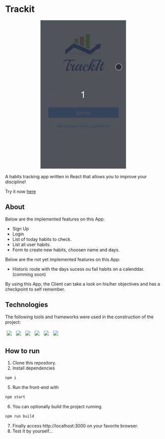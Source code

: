 # Trackit

<p align="center">
<img src="./src/Assets/Trackit.gif">
</p>

A habits tracking app written in React that allows you to improve your discipline!

Try it now [here](https://track-it-1anljlk6k-c137rodrigolima.vercel.app/)

## About

Below are the implemented features on this App:

- Sign Up
- Login
- List of today habits to check.
- List all user habits.
- Form to create new habits, choosen name and days.

Below are the not yet implemented features on this App:

- Historic route with the days sucess ou fail habits on a calenddar. (comming soon)

By using this App, the Client can take a look on his/her objectives and has a checkpoint to self remember.

## Technologies
The following tools and frameworks were used in the construction of the project:<br>
<p>
  <img style='margin: 5px;' src='https://img.shields.io/badge/styled-components%20-%2320232a.svg?&style=for-the-badge&color=b8679e&logo=styled-components&logoColor=%3a3a3a'>
  <img style='margin: 5px;' src='https://img.shields.io/badge/axios%20-%2320232a.svg?&style=for-the-badge&color=informational'>
  <img style='margin: 5px;' src="https://img.shields.io/badge/react-app%20-%2320232a.svg?&style=for-the-badge&color=60ddf9&logo=react&logoColor=%2361DAFB"/>
  <img style='margin: 5px;' src='https://img.shields.io/badge/dayjs%20-%2320232a.svg?&style=for-the-badge&color=informational'>
  <img style='margin: 5px;' src='https://img.shields.io/badge/react_circular_progressbar%20-%2320232a.svg?&style=for-the-badge&color=informational'>
  <img style='margin: 5px;' src="https://img.shields.io/badge/react_route%20-%2320232a.svg?&style=for-the-badge&logo=react&logoColor=%2361DAFB"/>
</p>

## How to run

1. Clone this repository.
4. Install dependencies
```bash
npm i
```
5. Run the front-end with
```bash
npm start
```
6. You can optionally build the project running
```bash
npm run build
```
7. Finally access http://localhost:3000 on your favorite browser.
8. Test It by yourself...